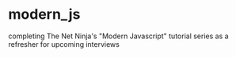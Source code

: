 # modern_js
completing The Net Ninja's "Modern Javascript" tutorial series as a refresher for upcoming interviews
